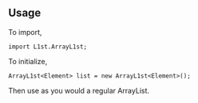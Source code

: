 ## Usage

To import,

```import L1st.ArrayL1st;```

To initialize,

```ArrayL1st<Element> list = new ArrayL1st<Element>();```

Then use as you would a regular ArrayList.